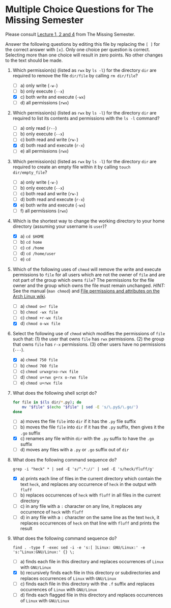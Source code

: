 # Multiple Choice Questions for The Missing Semester

Please consult [Lecture 1, 2 and 4](https://missing.csail.mit.edu/2020/) from The Missing Semester.

Answer the following questions by editing this file by replacing the `[ ]` for the correct answer with `[x]`.
Only one choice per question is correct.
Selecting more than one choice will result in zero points.
No other changes to the text should be made.

1. Which permission(s) (listed as `rwx` by `ls -l`) for the directory `dir` are required to remove the file `dir/file` by calling `rm dir/file`?

    - [ ] a) only write (`-w-`)
    - [ ] b) only execute (`--x`)
    - [X] c) both write and execute (`-wx`)
    - [ ] d) all permissions (`rwx`)

2. Which permission(s) (listed as `rwx` by `ls -l`) for the directory `dir` are required to list its contents and permissions with the `ls -l` command?

    - [ ] a) only read (`r--`)
    - [ ] b) only execute (`--x`)
    - [ ] c) both read and write (`rw-`)
    - [X] d) both read and execute (`r-x`)
    - [ ] e) all permissions (`rwx`)

3. Which permission(s) (listed as `rwx` by `ls -l`) for the directory `dir` are required to create an empty file within it by calling `touch dir/empty_file`?

    - [ ] a) only write (`-w-`)
    - [ ] b) only execute (`--x`)
    - [ ] c) both read and write (`rw-`)
    - [ ] d) both read and execute (`r-x`)
    - [X] e) both write and execute (`-wx`)
    - [ ] f) all permissions (`rwx`)

4. Which is the shortest way to change the working directory to your home directory (assuming your username is `user`)?

    - [X] a) `cd $HOME`
    - [ ] b) `cd home`
    - [ ] c) `cd /home`
    - [ ] d) `cd /home/user`
    - [ ] e) `cd`

5. Which of the following uses of `chmod` will remove the write and execute permissions to `file` for all users which are not the owner of `file` and are not part of the group which owns `file`?
   The permissions for the file owner and the group which owns the file must remain unchanged.
   *HINT:* See the manual (`man chmod`) and [File permissions and attributes on the Arch Linux wiki](https://wiki.archlinux.org/index.php/Chmod).

    - [ ] a) `chmod o=r file`
    - [ ] b) `chmod -wx file`
    - [ ] c) `chmod +r-wx file`
    - [X] d) `chmod o-wx file`

6. Select the following use of `chmod` which modifies the permissions of `file` such that:
   (1) the user that owns `file` has `rwx` permissions.
   (2) the group that owns `file` has `r-x` permissions.
   (3) other users have no permissions (`---`).

    - [X] a) `chmod 750 file`
    - [ ] b) `chmod 760 file`
    - [ ] c) `chmod urwxgrxo-rwx file`
    - [ ] d) `chmod u+rwx g+rx o-rwx file`
    - [ ] e) `chmod u+rwx file`

7. What does the following shell script do?

    ```sh
    for file in $(ls dir/*.py); do
        mv "$file" $(echo "$file" | sed -E 's/\.py$/\.go/')
    done
    ```

    - [ ] a) moves the file `file` into `dir` if it has the `.py` file suffix
    - [ ] b) moves the file `file` into `dir` if it has the `.py` suffix, then gives it the `.go` suffix
    - [X] c) renames any file within `dir` with the `.py` suffix to have the `.go` suffix
    - [ ] d) moves any files with a `.py` or `.go` suffix out of `dir`

8. What does the following command sequence do?

    ```console
    grep -i "heck" * | sed -E 's/^.*://' | sed -E 's/heck/fluff/g'
    ```

    - [X] a) prints each line of files in the current directory which contain the text `heck`, and replaces any occurrence of `heck` in the output with `fluff`
    - [ ] b) replaces occurrences of `heck` with `fluff` in all files in the current directory
    - [ ] c) in any file with a `:` character on any line, it replaces any occurrence of `heck` with `fluff`
    - [ ] d) in any file with a `:` character on the same line as the text `heck`, it replaces occurrences of `heck` on that line with `fluff` and prints the result

9. What does the following command sequence do?

    ```console
    find . -type f -exec sed -i -e 's:[ ]Linux: GNU/Linux:' -e 's:^Linux:GNU/Linux:' {} \;
    ```

    - [ ] a) finds each file in this directory and replaces occurrences of `Linux` with `GNU/Linux`
    - [X] b) recursively finds each file in this directory or subdirectories and replaces occurrences of `Linux` with `GNU/Linux`
    - [ ] c) finds each file in this directory with the `.f` suffix and replaces occurrences of `Linux` with `GNU/Linux`
    - [ ] d) finds each flagged file in this directory and replaces occurrences of `Linux` with `GNU/Linux`
